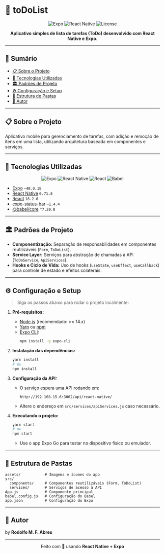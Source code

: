 # 📝 toDoList

<p align="center">
  <img src="https://img.shields.io/badge/Expo-48.0.18-blue?logo=expo" alt="Expo"/>
  <img src="https://img.shields.io/badge/React%20Native-0.71.8-blue?logo=react" alt="React Native"/>
  <img src="https://img.shields.io/badge/license-MIT-green" alt="License"/>
</p>

<p align="center">
  <b>Aplicativo simples de lista de tarefas (ToDo) desenvolvido com React Native e Expo.</b>
</p>

---

## 📑 Sumário
- [📋 Sobre o Projeto](#-sobre-o-projeto)
- [🚀 Tecnologias Utilizadas](#-tecnologias-utilizadas)
- [🏛️ Padrões de Projeto](#-padrões-de-projeto)
- [⚙️ Configuração e Setup](#️-configuração-e-setup)
- [📁 Estrutura de Pastas](#-estrutura-de-pastas)
- [👤 Autor](#-autor)

---

## 📋 Sobre o Projeto
Aplicativo mobile para gerenciamento de tarefas, com adição e remoção de itens em uma lista, utilizando arquitetura baseada em componentes e serviços.

---

## 🚀 Tecnologias Utilizadas

<div align="center">
  <img src="https://img.shields.io/badge/Expo-48.0.18-blue?logo=expo" alt="Expo"/>
  <img src="https://img.shields.io/badge/React%20Native-0.71.8-blue?logo=react" alt="React Native"/>
  <img src="https://img.shields.io/badge/React-18.2.0-61dafb?logo=react" alt="React"/>
  <img src="https://img.shields.io/badge/Babel-7.20.0-f9dc3e?logo=babel" alt="Babel"/>
</div>

- [Expo](https://expo.dev/) `~48.0.18`
- [React Native](https://reactnative.dev/) `0.71.8`
- [React](https://react.dev/) `18.2.0`
- [expo-status-bar](https://docs.expo.dev/versions/latest/sdk/status-bar/) `~1.4.4`
- [@babel/core](https://babeljs.io/) `^7.20.0`

---

## 🏛️ Padrões de Projeto
- **Componentização:** Separação de responsabilidades em componentes reutilizáveis (`Form`, `ToDoList`).
- **Service Layer:** Serviços para abstração de chamadas à API (`ToDoService`, `ApiServices`).
- **Hooks e Ciclo de Vida:** Uso de hooks (`useState`, `useEffect`, `useCallback`) para controle de estado e efeitos colaterais.

---

## ⚙️ Configuração e Setup

> Siga os passos abaixo para rodar o projeto localmente:

1. **Pré-requisitos:**
   - [Node.js](https://nodejs.org/) (recomendado: >= 14.x)
   - [Yarn](https://classic.yarnpkg.com/) ou [npm](https://www.npmjs.com/)
   - [Expo CLI](https://docs.expo.dev/get-started/installation/):
     ```bash
     npm install -g expo-cli
     ```

2. **Instalação das dependências:**
   ```bash
   yarn install
   # ou
   npm install
   ```

3. **Configuração da API:**
   - O serviço espera uma API rodando em:
     ```
     http://192.168.15.6:3002/api/react-native/
     ```
   - Altere o endereço em `src/services/apiServices.js` caso necessário.

4. **Executando o projeto:**
   ```bash
   yarn start
   # ou
   npm start
   ```
   - Use o app Expo Go para testar no dispositivo físico ou emulador.

---

## 📁 Estrutura de Pastas

```
assets/           # Imagens e ícones do app
src/
  components/     # Componentes reutilizáveis (Form, ToDoList)
  services/       # Serviços de acesso à API
App.js            # Componente principal
babel.config.js   # Configuração do Babel
app.json          # Configuração do Expo
```

---


## 👤 Autor
by **Rodolfo M. F. Abreu**

---

<p align="center">
  Feito com 💙 usando <b>React Native + Expo</b>
</p> 